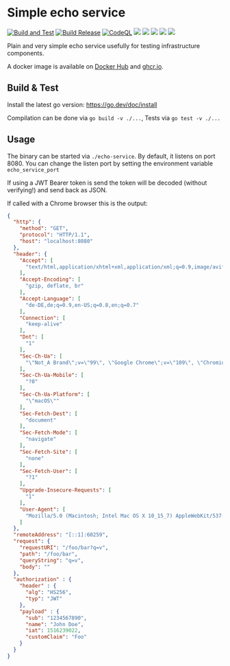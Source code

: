 # Simple echo service

[![Build and Test](https://github.com/afrouper/echo-service/actions/workflows/build.yml/badge.svg)](https://github.com/afrouper/echo-service/actions/workflows/build.yml)
[![Build Release](https://github.com/afrouper/echo-service/actions/workflows/release.yaml/badge.svg)](https://github.com/afrouper/echo-service/actions/workflows/release.yaml)
[![CodeQL](https://github.com/afrouper/echo-service/actions/workflows/codeql.yml/badge.svg)](https://github.com/afrouper/echo-service/actions/workflows/codeql.yml)
[![](https://badgen.net/github/release/afrouper/echo-service?icon=github)](https://github.com/afrouper/echo-service/releases/latest)
![](https://badgen.net/github/releases/afrouper/echo-service)
![](https://badgen.net/github/open-issues/afrouper/echo-service)
![](https://badgen.net/docker/size/afrouper/echo-service/latest/amd64)
[![](https://badgen.net/github/license/afrouper/echo-service)](https://raw.githubusercontent.com/afrouper/echo-service/main/LICENSE)

Plain and very simple echo service usefully for testing infrastructure components.

A docker image is available on [Docker Hub](https://hub.docker.com/r/afrouper/echo-service) and
[ghcr.io](https://github.com/Afrouper/echo-service/pkgs/container/echo-service).

## Build & Test
Install the latest go version: https://go.dev/doc/install

Compilation can be done via `go build -v ./...`, Tests via `go test -v ./...`

## Usage
The binary can be started via `./echo-service`. By default, it listens on port 8080. You can change the listen port
by setting the environment variable `echo_service_port`

If using a JWT Bearer token is send the token will be decoded (without verifying!) and send back as JSON.

If called with a Chrome browser this is  the output: 
```json
{
  "http": {
    "method": "GET",
    "protocol": "HTTP/1.1",
    "host": "localhost:8080"
  },
  "header": {
    "Accept": [
      "text/html,application/xhtml+xml,application/xml;q=0.9,image/avif,image/webp,image/apng,*/*;q=0.8,application/signed-exchange;v=b3;q=0.9"
    ],
    "Accept-Encoding": [
      "gzip, deflate, br"
    ],
    "Accept-Language": [
      "de-DE,de;q=0.9,en-US;q=0.8,en;q=0.7"
    ],
    "Connection": [
      "keep-alive"
    ],
    "Dnt": [
      "1"
    ],
    "Sec-Ch-Ua": [
      "\"Not_A Brand\";v=\"99\", \"Google Chrome\";v=\"109\", \"Chromium\";v=\"109\""
    ],
    "Sec-Ch-Ua-Mobile": [
      "?0"
    ],
    "Sec-Ch-Ua-Platform": [
      "\"macOS\""
    ],
    "Sec-Fetch-Dest": [
      "document"
    ],
    "Sec-Fetch-Mode": [
      "navigate"
    ],
    "Sec-Fetch-Site": [
      "none"
    ],
    "Sec-Fetch-User": [
      "?1"
    ],
    "Upgrade-Insecure-Requests": [
      "1"
    ],
    "User-Agent": [
      "Mozilla/5.0 (Macintosh; Intel Mac OS X 10_15_7) AppleWebKit/537.36 (KHTML, like Gecko) Chrome/109.0.0.0 Safari/537.36"
    ]
  },
  "remoteAddress": "[::1]:60259",
  "request": {
    "requestURI": "/foo/bar?q=v",
    "path": "/foo/bar",
    "queryString": "q=v",
    "body": ""
  },
  "authorization" : {
    "header" : {
      "alg": "HS256",
      "typ": "JWT"
    },
    "payload" : {
      "sub": "1234567890",
      "name": "John Doe",
      "iat": 1516239022,
      "customClaim": "Foo"
    }
  }
}
```